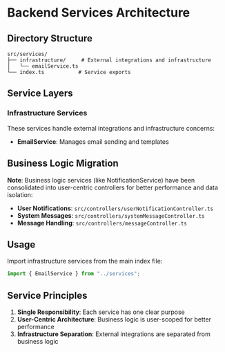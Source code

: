 # Backend Services Architecture

## Directory Structure

```
src/services/
├── infrastructure/     # External integrations and infrastructure
│   └── emailService.ts
└── index.ts           # Service exports
```

## Service Layers

### Infrastructure Services

These services handle external integrations and infrastructure concerns:

- **EmailService**: Manages email sending and templates

## Business Logic Migration

**Note**: Business logic services (like NotificationService) have been consolidated into user-centric controllers for better performance and data isolation:

- **User Notifications**: `src/controllers/userNotificationController.ts`
- **System Messages**: `src/controllers/systemMessageController.ts`
- **Message Handling**: `src/controllers/messageController.ts`

## Usage

Import infrastructure services from the main index file:

```typescript
import { EmailService } from "../services";
```

## Service Principles

1. **Single Responsibility**: Each service has one clear purpose
2. **User-Centric Architecture**: Business logic is user-scoped for better performance
3. **Infrastructure Separation**: External integrations are separated from business logic

